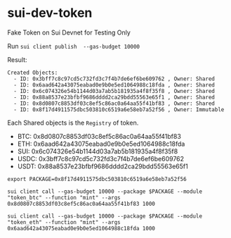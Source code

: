 # sui-dev-token

Fake Token on Sui Devnet for Testing Only

Run
`sui client publish  --gas-budget 10000`

Result:

```
Created Objects:
  - ID: 0x3bff7c8c97cd5c732fd3c7f4b7de6ef6be609762 , Owner: Shared
  - ID: 0x6aad642a43075eabad0e9b0e5ed1064988c18fda , Owner: Shared
  - ID: 0x6c074326e54b1144d03a7ab5b181935a4f8f35f8 , Owner: Shared
  - ID: 0x88a8537e23bfbf9686dddd2ca29bdd55563e65f1 , Owner: Shared
  - ID: 0x8d0807c8853df03c8ef5c86ac0a64aa55f41bf83 , Owner: Shared
  - ID: 0x8f17d4911575dbc503810c6519a6e58eb7a52f56 , Owner: Immutable
```

Each Shared objects is the `Registry` of token.

* BTC: 0x8d0807c8853df03c8ef5c86ac0a64aa55f41bf83
* ETH: 0x6aad642a43075eabad0e9b0e5ed1064988c18fda
* SUI: 0x6c074326e54b1144d03a7ab5b181935a4f8f35f8
* USDC: 0x3bff7c8c97cd5c732fd3c7f4b7de6ef6be609762
* USDT: 0x88a8537e23bfbf9686dddd2ca29bdd55563e65f1

`export PACKAGE=0x8f17d4911575dbc503810c6519a6e58eb7a52f56`

`sui client call --gas-budget 10000 --package $PACKAGE --module "token_btc" --function "mint" --args 0x8d0807c8853df03c8ef5c86ac0a64aa55f41bf83 1000`

`sui client call --gas-budget 10000 --package $PACKAGE --module "token_eth" --function "mint" --args 0x6aad642a43075eabad0e9b0e5ed1064988c18fda 1000`
